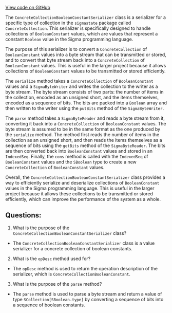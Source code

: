 [View code on GitHub](sigmastate-interpreterhttps://github.com/ScorexFoundation/sigmastate-interpreter/interpreter/shared/src/main/scala/sigmastate/serialization/ConcreteCollectionBooleanConstantSerializer.scala)

The `ConcreteCollectionBooleanConstantSerializer` class is a serializer for a specific type of collection in the `sigmastate` package called `ConcreteCollection`. This serializer is specifically designed to handle collections of `BooleanConstant` values, which are values that represent a constant `Boolean` value in the Sigma programming language. 

The purpose of this serializer is to convert a `ConcreteCollection` of `BooleanConstant` values into a byte stream that can be transmitted or stored, and to convert that byte stream back into a `ConcreteCollection` of `BooleanConstant` values. This is useful in the larger project because it allows collections of `BooleanConstant` values to be transmitted or stored efficiently.

The `serialize` method takes a `ConcreteCollection` of `BooleanConstant` values and a `SigmaByteWriter` and writes the collection to the writer as a byte stream. The byte stream consists of two parts: the number of items in the collection, encoded as an unsigned short, and the items themselves, encoded as a sequence of bits. The bits are packed into a `Boolean` array and then written to the writer using the `putBits` method of the `SigmaByteWriter`.

The `parse` method takes a `SigmaByteReader` and reads a byte stream from it, converting it back into a `ConcreteCollection` of `BooleanConstant` values. The byte stream is assumed to be in the same format as the one produced by the `serialize` method. The method first reads the number of items in the collection as an unsigned short, and then reads the items themselves as a sequence of bits using the `getBits` method of the `SigmaByteReader`. The bits are then converted back into `BooleanConstant` values and stored in an `IndexedSeq`. Finally, the `cons` method is called with the `IndexedSeq` of `BooleanConstant` values and the `SBoolean` type to create a new `ConcreteCollection` of `BooleanConstant` values.

Overall, the `ConcreteCollectionBooleanConstantSerializer` class provides a way to efficiently serialize and deserialize collections of `BooleanConstant` values in the Sigma programming language. This is useful in the larger project because it allows these collections to be transmitted or stored efficiently, which can improve the performance of the system as a whole.
## Questions: 
 1. What is the purpose of the `ConcreteCollectionBooleanConstantSerializer` class?
- The `ConcreteCollectionBooleanConstantSerializer` class is a value serializer for a concrete collection of boolean constants.

2. What is the `opDesc` method used for?
- The `opDesc` method is used to return the operation description of the serializer, which is `ConcreteCollectionBooleanConstant`.

3. What is the purpose of the `parse` method?
- The `parse` method is used to parse a byte stream and return a value of type `SCollection[SBoolean.type]` by converting a sequence of bits into a sequence of boolean constants.